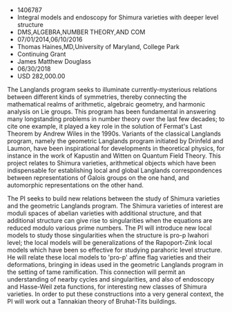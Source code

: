 
* 1406787
* Integral models and endoscopy for Shimura varieties with deeper level structure
* DMS,ALGEBRA,NUMBER THEORY,AND COM
* 07/01/2014,06/10/2016
* Thomas Haines,MD,University of Maryland, College Park
* Continuing Grant
* James Matthew Douglass
* 06/30/2018
* USD 282,000.00

The Langlands program seeks to illuminate currently-mysterious relations between
different kinds of symmetries, thereby connecting the mathematical realms of
arithmetic, algebraic geometry, and harmonic analysis on Lie groups. This
program has been fundamental in answering many longstanding problems in number
theory over the last few decades; to cite one example, it played a key role in
the solution of Fermat's Last Theorem by Andrew Wiles in the 1990s. Variants of
the classical Langlands program, namely the geometric Langlands program
initiated by Drinfeld and Laumon, have been inspirational for developments in
theoretical physics, for instance in the work of Kapustin and Witten on Quantum
Field Theory. This project relates to Shimura varieties, arithmetical objects
which have been indispensable for establishing local and global Langlands
correspondences between representations of Galois groups on the one hand, and
automorphic representations on the other hand.

The PI seeks to build new relations between the study of Shimura varieties and
the geometric Langlands program. The Shimura varieties of interest are moduli
spaces of abelian varieties with additional structure, and that additional
structure can give rise to singularities when the equations are reduced modulo
various prime numbers. The PI will introduce new local models to study those
singularities when the structure is pro-p Iwahori level; the local models will
be generalizations of the Rapoport-Zink local models which have been so
effective for studying parahoric level structure. He will relate these local
models to 'pro-p' affine flag varieties and their deformations, bringing in
ideas used in the geometric Langlands program in the setting of tame
ramification. This connection will permit an understanding of nearby cycles and
singularities, and also of endoscopy and Hasse-Weil zeta functions, for
interesting new classes of Shimura varieties. In order to put these
constructions into a very general context, the PI will work out a Tannakian
theory of Bruhat-Tits buildings.
